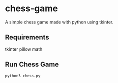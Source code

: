# chess-game

A simple chess game made with python using tkinter.

## Requirements

tkinter
pillow
math

## Run Chess Game

```sh
python3 chess.py
```

<!--
### Install Libraries

```sh
pip install -r requirements.txt
```
-->

